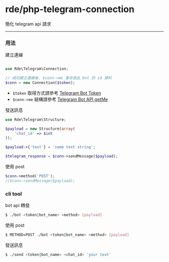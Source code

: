 # rde/php-telegram-connection

簡化 telegram api 請求

---

### 用法

建立連線
```php

use Rde\Telegram\Connection;

// 成功建立連線後, $conn->me 會存放此 bot 的 id 資料
$conn = new Connection($token);

```

- `$token` 取得方式請參考 [Telegram Bot Token]
- `$conn->me` 結構請參考 [Telegram Bot API getMe]

發送訊息
```php
use Rde\Telegram\Structure;

$payload = new Structure(array(
    'chat_id' => $int
));

$payload->{'text'} = 'some text string';

$telegram_response = $conn->sendMessage($payload);

```
使用 post
```php
$conn->method('POST');
//$conn->sendMessage($payload);
```

### cli tool

bot api 轉發
```sh
$ ./bot <token|bot_name> <method> [payload]
```

使用 post
```sh
$ METHOD=POST ./bot <token|bot_name> <method> [payload]
```

發送訊息
```sh
$ ./send <token|bot_name> <chat_id> 'your text'
```

[Telegram Bot Token]:https://core.telegram.org/bots/api#authorizing-your-bot
[Telegram Bot API getMe]:https://core.telegram.org/bots/api#getme
